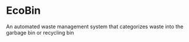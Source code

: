 # EcoBin
An automated waste management system that categorizes waste into the garbage bin or recycling bin
